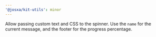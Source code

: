 ```yaml
---
'@josxa/kit-utils': minor
---
```


Allow passing custom text and CSS to the spinner. Use the `name` for the current message, and the footer for the progress percentage.
